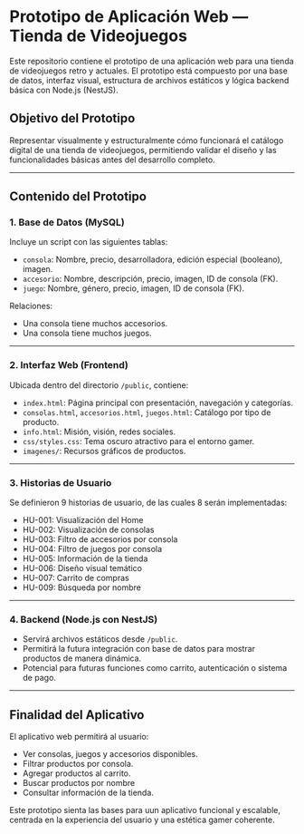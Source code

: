 # Prototipo de Aplicación Web — Tienda de Videojuegos

Este repositorio contiene el prototipo de una aplicación web para una tienda de videojuegos retro y actuales. El prototipo está compuesto por una base de datos, interfaz visual, estructura de archivos estáticos y lógica backend básica con Node.js (NestJS).

## Objetivo del Prototipo

Representar visualmente y estructuralmente cómo funcionará el catálogo digital de una tienda de videojuegos, permitiendo validar el diseño y las funcionalidades básicas antes del desarrollo completo.

---

## Contenido del Prototipo

### 1. Base de Datos (MySQL)

Incluye un script con las siguientes tablas:

- `consola`: Nombre, precio, desarrolladora, edición especial (booleano), imagen.
- `accesorio`: Nombre, descripción, precio, imagen, ID de consola (FK).
- `juego`: Nombre, género, precio, imagen, ID de consola (FK).

Relaciones:
- Una consola tiene muchos accesorios.
- Una consola tiene muchos juegos.

---

### 2. Interfaz Web (Frontend)

Ubicada dentro del directorio `/public`, contiene:

- `index.html`: Página principal con presentación, navegación y categorías.
- `consolas.html`, `accesorios.html`, `juegos.html`: Catálogo por tipo de producto.
- `info.html`: Misión, visión, redes sociales.
- `css/styles.css`: Tema oscuro atractivo para el entorno gamer.
- `imagenes/`: Recursos gráficos de productos.

---

### 3. Historias de Usuario

Se definieron 9 historias de usuario, de las cuales 8 serán implementadas:

- HU-001: Visualización del Home
- HU-002: Visualización de consolas
- HU-003: Filtro de accesorios por consola
- HU-004: Filtro de juegos por consola
- HU-005: Información de la tienda
- HU-006: Diseño visual temático
- HU-007: Carrito de compras
- HU-009: Búsqueda por nombre

---

### 4. Backend (Node.js con NestJS)

- Servirá archivos estáticos desde `/public`.
- Permitirá la futura integración con base de datos para mostrar productos de manera dinámica.
- Potencial para futuras funciones como carrito, autenticación o sistema de pago.

---

## Finalidad del Aplicativo

El aplicativo web permitirá al usuario:

- Ver consolas, juegos y accesorios disponibles.
- Filtrar productos por consola.
- Agregar productos al carrito.
- Buscar productos por nombre
- Consultar información de la tienda.

Este prototipo sienta las bases para uun aplicativo funcional y escalable, centrada en la experiencia del usuario y una estética gamer coherente.